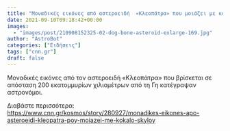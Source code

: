 ```yaml
---
title: "Μοναδικές εικόνες από αστεροειδή  «Κλεοπάτρα» που μοιάζει με κόκαλο σκύλου"
date: 2021-09-10T09:18:42+00:00
images:
  - "images/post/210908152325-02-dog-bone-asteroid-exlarge-169.jpg"
author: "AstroBot"
categories: ["Ειδήσεις"]
tags: ["cnn.gr"]
draft: false
---
```


Μοναδικές εικόνες από τον αστεροειδή «Κλεοπάτρα» που βρίσκεται σε απόσταση 200 εκατομμυρίων χιλιομέτρων από τη Γη κατέγραψαν αστρονόμοι.

Διαβάστε περισσότερα: https://www.cnn.gr/kosmos/story/280927/monadikes-eikones-apo-asteroeidi-kleopatra-poy-moiazei-me-kokalo-skyloy
